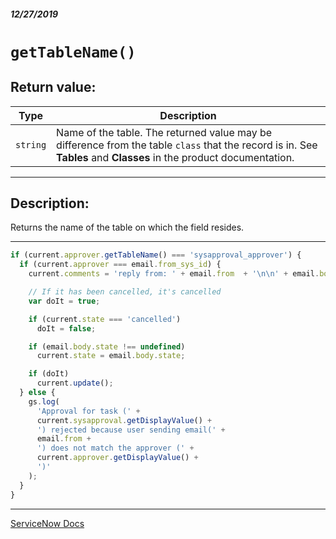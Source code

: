##### 12/27/2019
# `getTableName()`

## Return value:
| Type | Description |
|---|---|
| `string` | Name of the table.  The returned value may be difference from the table `class` that the record is in.  See **Tables** and **Classes** in the product documentation. |

---

## Description:
Returns the name of the table on which the field resides.

---

```js
if (current.approver.getTableName() === 'sysapproval_approver') {
  if (current.approver === email.from_sys_id) {
    current.comments = 'reply from: ' + email.from  + '\n\n' + email.body_text;

    // If it has been cancelled, it's cancelled
    var doIt = true;

    if (current.state === 'cancelled')
      doIt = false;

    if (email.body.state !== undefined)
      current.state = email.body.state;

    if (doIt)
      current.update();
  } else {
    gs.log(
      'Approval for task (' +
      current.sysapproval.getDisplayValue() +
      ') rejected because user sending email(' + 
      email.from + 
      ') does not match the approver (' + 
      current.approver.getDisplayValue() + 
      ')'
    );
  }
}
```

---

[ServiceNow Docs](https://developer.servicenow.com/app.do#!/api_doc?v=newyork&id=SGE-getTableName)